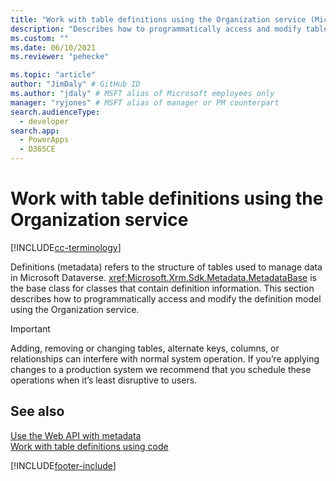 ```yaml
---
title: "Work with table definitions using the Organization service (Microsoft Dataverse) | Microsoft Docs"
description: "Describes how to programmatically access and modify table and column definitions using the Organization service"
ms.custom: ""
ms.date: 06/10/2021
ms.reviewer: "pehecke"

ms.topic: "article"
author: "JimDaly" # GitHub ID
ms.author: "jdaly" # MSFT alias of Microsoft employees only
manager: "ryjones" # MSFT alias of manager or PM counterpart
search.audienceType: 
  - developer
search.app: 
  - PowerApps
  - D365CE
---
```


# Work with table definitions using the Organization service

[!INCLUDE[cc-terminology](../includes/cc-terminology.md)]

Definitions (metadata) refers to the structure of tables used to manage data in Microsoft Dataverse. <xref:Microsoft.Xrm.Sdk.Metadata.MetadataBase> is the base class for classes that contain definition information. This section describes how to programmatically access and modify the definition model using the Organization service.

> [!IMPORTANT]
> Adding, removing or changing tables, alternate keys, columns, or relationships can interfere with normal system operation. If you’re applying changes to a production system we recommend that you schedule these operations when it’s least disruptive to users.

## See also

[Use the Web API with metadata](../webapi/use-web-api-metadata.md)  
[Work with table definitions using code](../metadata-services.md)

[!INCLUDE[footer-include](../../../includes/footer-banner.md)]
